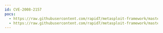 ```yaml
---
id: CVE-2008-2157
pocs:
  - https://raw.githubusercontent.com/rapid7/metasploit-framework/master/modules/auxiliary/admin/emc/alphastor_devicemanager_exec.rb
  - https://raw.githubusercontent.com/rapid7/metasploit-framework/master/modules/auxiliary/admin/emc/alphastor_librarymanager_exec.rb
---
```

